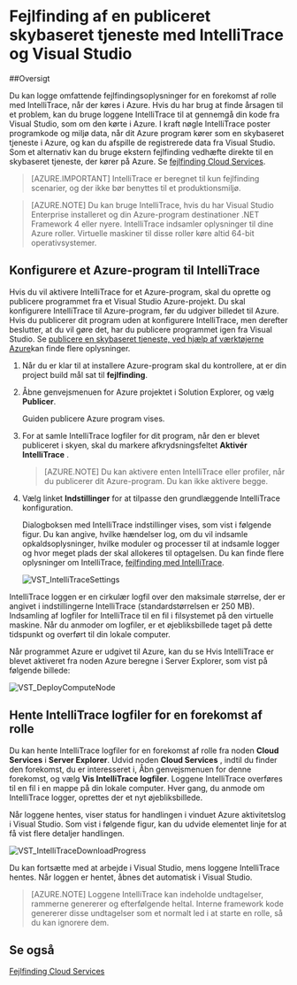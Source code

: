 <properties 
   pageTitle="Fejlfinding af en publiceret skybaseret tjeneste med IntelliTrace og Visual Studio | Microsoft Azure"
   description="Fejlfinding af en publiceret skybaseret tjeneste med IntelliTrace og Visual Studio"
   services="visual-studio-online"
   documentationCenter="n/a"
   authors="TomArcher"
   manager="douge"
   editor="" />
<tags 
   ms.service="visual-studio-online"
   ms.devlang="multiple"
   ms.topic="article"
   ms.tgt_pltfrm="multiple"
   ms.workload="na"
   ms.date="08/15/2016"
   ms.author="tarcher" />

# <a name="debugging-a-published-cloud-service-with-intellitrace-and-visual-studio"></a>Fejlfinding af en publiceret skybaseret tjeneste med IntelliTrace og Visual Studio

##<a name="overview"></a>Oversigt

Du kan logge omfattende fejlfindingsoplysninger for en forekomst af rolle med IntelliTrace, når der køres i Azure. Hvis du har brug at finde årsagen til et problem, kan du bruge loggene IntelliTrace til at gennemgå din kode fra Visual Studio, som om den kørte i Azure. I kraft nøgle IntelliTrace poster programkode og miljø data, når dit Azure program kører som en skybaseret tjeneste i Azure, og kan du afspille de registrerede data fra Visual Studio. Som et alternativ kan du bruge ekstern fejlfinding vedhæfte direkte til en skybaseret tjeneste, der kører på Azure. Se [fejlfinding Cloud Services](http://go.microsoft.com/fwlink/p/?LinkId=623041).

>[AZURE.IMPORTANT] IntelliTrace er beregnet til kun fejlfinding scenarier, og der ikke bør benyttes til et produktionsmiljø.

>[AZURE.NOTE] Du kan bruge IntelliTrace, hvis du har Visual Studio Enterprise installeret og din Azure-program destinationer .NET Framework 4 eller nyere. IntelliTrace indsamler oplysninger til dine Azure roller. Virtuelle maskiner til disse roller køre altid 64-bit operativsystemer.

## <a name="to-configure-an-azure-application-for-intellitrace"></a>Konfigurere et Azure-program til IntelliTrace

Hvis du vil aktivere IntelliTrace for et Azure-program, skal du oprette og publicere programmet fra et Visual Studio Azure-projekt. Du skal konfigurere IntelliTrace til Azure-program, før du udgiver billedet til Azure. Hvis du publicerer dit program uden at konfigurere IntelliTrace, men derefter beslutter, at du vil gøre det, har du publicere programmet igen fra Visual Studio. Se [publicere en skybaseret tjeneste, ved hjælp af værktøjerne Azure](http://go.microsoft.com/fwlink/p/?LinkId=623012)kan finde flere oplysninger.

1. Når du er klar til at installere Azure-program skal du kontrollere, at er din project build mål sat til **fejlfinding**.

1. Åbne genvejsmenuen for Azure projektet i Solution Explorer, og vælg **Publicer**.
 
    Guiden publicere Azure program vises.

1. For at samle IntelliTrace logfiler for dit program, når den er blevet publiceret i skyen, skal du markere afkrydsningsfeltet **Aktivér IntelliTrace** .

    >[AZURE.NOTE] Du kan aktivere enten IntelliTrace eller profiler, når du publicerer dit Azure-program. Du kan ikke aktivere begge.

1. Vælg linket **Indstillinger** for at tilpasse den grundlæggende IntelliTrace konfiguration.

    Dialogboksen med IntelliTrace indstillinger vises, som vist i følgende figur. Du kan angive, hvilke hændelser log, om du vil indsamle opkaldsoplysninger, hvilke moduler og processer til at indsamle logger og hvor meget plads der skal allokeres til optagelsen. Du kan finde flere oplysninger om IntelliTrace, [fejlfinding med IntelliTrace](http://go.microsoft.com/fwlink/?LinkId=214468).

    ![VST_IntelliTraceSettings](./media/vs-azure-tools-intellitrace-debug-published-cloud-services/IC519063.png)

IntelliTrace loggen er en cirkulær logfil over den maksimale størrelse, der er angivet i indstillingerne IntelliTrace (standardstørrelsen er 250 MB). Indsamling af logfiler for IntelliTrace til en fil i filsystemet på den virtuelle maskine. Når du anmoder om logfiler, er et øjebliksbillede taget på dette tidspunkt og overført til din lokale computer.

Når programmet Azure er udgivet til Azure, kan du se Hvis IntelliTrace er blevet aktiveret fra noden Azure beregne i Server Explorer, som vist på følgende billede:

![VST_DeployComputeNode](./media/vs-azure-tools-intellitrace-debug-published-cloud-services/IC744134.png)

## <a name="downloading-intellitrace-logs-for-a-role-instance"></a>Hente IntelliTrace logfiler for en forekomst af rolle

Du kan hente IntelliTrace logfiler for en forekomst af rolle fra noden **Cloud Services** i **Server Explorer**. Udvid noden **Cloud Services** , indtil du finder den forekomst, du er interesseret i, Åbn genvejsmenuen for denne forekomst, og vælg **Vis IntelliTrace logfiler**. Loggene IntelliTrace overføres til en fil i en mappe på din lokale computer. Hver gang, du anmode om IntelliTrace logger, oprettes der et nyt øjebliksbillede.

Når loggene hentes, viser status for handlingen i vinduet Azure aktivitetslog i Visual Studio. Som vist i følgende figur, kan du udvide elementet linje for at få vist flere detaljer handlingen.

![VST_IntelliTraceDownloadProgress](./media/vs-azure-tools-intellitrace-debug-published-cloud-services/IC745551.png)

Du kan fortsætte med at arbejde i Visual Studio, mens loggene IntelliTrace hentes. Når loggen er hentet, åbnes det automatisk i Visual Studio.

>[AZURE.NOTE] Loggene IntelliTrace kan indeholde undtagelser, rammerne genererer og efterfølgende heltal. Interne framework kode genererer disse undtagelser som et normalt led i at starte en rolle, så du kan ignorere dem.

## <a name="see-also"></a>Se også

[Fejlfinding Cloud Services](https://msdn.microsoft.com/library/ee405479.aspx)

